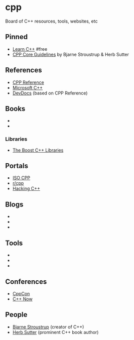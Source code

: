 # cpp
Board of C++ resources, tools, websites, etc

## Pinned
- [Learn C++](https://www.learncpp.com/) #free
- [CPP Core Guidelines](https://isocpp.github.io/CppCoreGuidelines/CppCoreGuidelines) by Bjarne Stroustrup & Herb Sutter

## References
- [CPP Reference](https://en.cppreference.com/w/)
- [Microsoft C++](https://learn.microsoft.com/en-us/cpp/cpp)
- [DevDocs](https://devdocs.io/) (based on CPP Reference)

## Books
- []()
- []()

### Libraries
- [The Boost C++ Libraries](https://theboostcpplibraries.com/)

## Portals
- [ISO CPP](https://isocpp.org/)
- [r/cpp](https://www.reddit.com/r/cpp/)
- [Hacking C++](https://hackingcpp.com/index.html)

## Blogs
- []()
- []()
- []()

## Tools
- []()
- []()
- []()

## Conferences
- [CppCon](https://cppcon.org/)
- [C++ Now](https://cppnow.org/)

## People
- [Bjarne Stroustrup](https://www.stroustrup.com/) (creator of C++)
- [Herb Sutter](https://herbsutter.com/) (prominent C++ book author)

